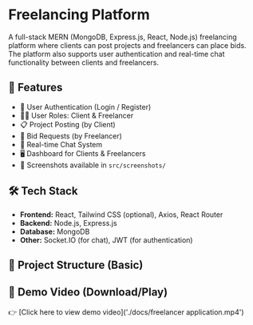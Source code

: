 # Freelancing Platform

A full-stack MERN (MongoDB, Express.js, React, Node.js) freelancing platform where clients can post projects and freelancers can place bids. The platform also supports user authentication and real-time chat functionality between clients and freelancers.

## 🚀 Features

- 🔐 User Authentication (Login / Register)
- 🧑‍💼 User Roles: Client & Freelancer
- 📋 Project Posting (by Client)
- 📝 Bid Requests (by Freelancer)
- 💬 Real-time Chat System
- 🖥️ Dashboard for Clients & Freelancers
- 📸 Screenshots available in `src/screenshots/`

## 🛠️ Tech Stack

- **Frontend:** React, Tailwind CSS (optional), Axios, React Router
- **Backend:** Node.js, Express.js
- **Database:** MongoDB
- **Other:** Socket.IO (for chat), JWT (for authentication)

## 📂 Project Structure (Basic)


## 🎥 Demo Video (Download/Play)

👉 [Click here to view demo video]('./docs/freelancer application.mp4')



